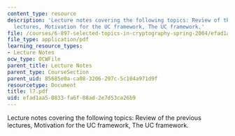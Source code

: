 ```yaml
---
content_type: resource
description: 'Lecture notes covering the following topics: Review of the previous
  lectures, Motivation for the UC framework, The UC framework.'
file: /courses/6-897-selected-topics-in-cryptography-spring-2004/efad1aa50833fa6f08ad2e7d53ca26b9_l7.pdf
file_type: application/pdf
learning_resource_types:
- Lecture Notes
ocw_type: OCWFile
parent_title: Lecture Notes
parent_type: CourseSection
parent_uid: 85685e0a-ca08-3206-297c-5c104a971d9f
resourcetype: Document
title: l7.pdf
uid: efad1aa5-0833-fa6f-08ad-2e7d53ca26b9
---
```

Lecture notes covering the following topics: Review of the previous lectures, Motivation for the UC framework, The UC framework.

